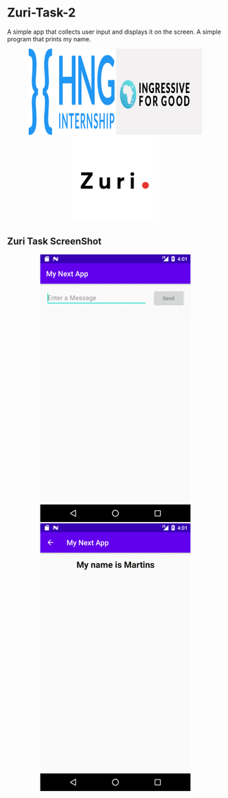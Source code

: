 # Zuri-Task-2

A simple app that collects user input and displays it on the screen. A simple program that prints my name.
<p align="center">
<img src="https://github.com/EricoMartin/Zuri-Task-2/blob/main/hng_logo.png" width="200" height = "200">                                                                                                                                              
<img src="https://github.com/EricoMartin/Zuri-Task-2/blob/main/ingressive_logo.png" width="200" height = "200">
<img src="https://github.com/EricoMartin/Zuri-Task-2/blob/main/zuri.png" width="200" height = "200">
</p>

## Zuri Task ScreenShot

<p align="center">
<img src="https://github.com/EricoMartin/Zuri-Task-2/blob/main/app/src/main/res/drawable/Screenshot_1629212483.gif" width="350">
                                                                                                                                                
<img src="https://github.com/EricoMartin/Zuri-Task-2/blob/main/app/src/main/res/drawable/Screenshot_1629212518.gif" width="350">

</p>

